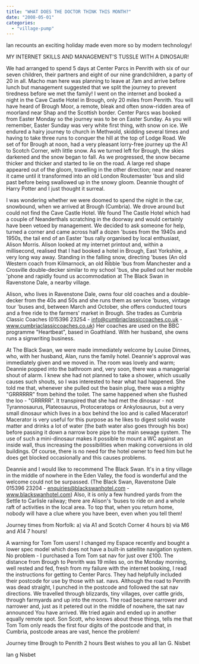 ```yaml
---
title: "WHAT DOES THE DOCTOR THINK THIS MONTH?"
date: "2008-05-01"
categories: 
  - "village-pump"
---
```


Ian recounts an exciting holiday made even more so by modern technology!

MY INTERNET SKILLS AND MANAGEMENT'S TUSSLE WITH A DINOSAUR!

We had arranged to spend 5 days at Center Parcs in Penrith with six of our seven children, their partners and eight of our nine grandchildren, a party of 20 in all. Macho man here was planning to leave at 7am and arrive before lunch but management suggested that we split the journey to prevent tiredness before we met the family! I went on the internet and booked a night in the Cave Castle Hotel in Brough, only 20 miles from Penrith. You will have heard of Brough Moor, a remote, bleak and often snow-ridden area of moorland near Shap and the Scottish border. Center Parcs was booked from Easter Monday so the journey was to be on Easter Sunday. As you will remember, Easter Sunday was very white first thing, with snow on ice. We endured a hairy journey to church in Methwold, skidding several times and having to take three runs to conquer the hill at the top of Lodge Road. We set of for Brough at noon, had a very pleasant lorry-free journey up the A1 to Scotch Corner, with little snow. As we turned left for Brough, the skies darkened and the snow began to fall. As we progressed, the snow became thicker and thicker and started to lie on the road. A large red shape appeared out of the gloom, travelling in the other direction; near and nearer it came until it transformed into an old London Routemaster 'bus and slid past before being swallowed up in the snowy gloom. Deannie thought of Harry Potter and I just thought it surreal.

I was wondering whether we were doomed to spend the night in the car, snowbound, when we arrived at Brough (Cumbria). We drove around but could not find the Cave Castle Hotel. We found The Castle Hotel which had a couple of Neanderthals scratching in the doorway and would certainly have been vetoed by management. We decided to ask someone for help, turned a corner and came across half a dozen 'buses from the 1940s and 1950s, the tail end of an Easter 'bus rally organised by local enthusiast, Alison Morris. Alison looked at my internet printout and, within a millisecond, realised that I had booked a hotel in Brough, East Yorkshire, a very long way away. Standing in the falling snow, directing 'buses (An old Western coach from Kilmarnock, an old Ribble 'bus from Manchester and a Crosville double-decker similar to my school 'bus, she pulled out her mobile 'phone and rapidly found us accommodation at The Black Swan in Ravenstone Dale, a nearby village.

Alison, who lives in Ravenstone Dale, owns four old coaches and a double-decker from the 40s and 50s and she runs them as service 'buses, vintage tour 'buses and, between March and October, she offers conducted tours and a free ride to the farmers' market in Brough. She trades as Cumbria Classic Coaches (015396 23254 - info@cumbriaclassiccoaches.co.uk - www.cumbriaclassiccoaches.co.uk) Her coaches are used on the BBC programme "Heartbeat", based in Goathland. With her husband, she owns runs a signwriting business.

At The Black Swan, we were made immediately welcome by Louise Dinnes, who, with her husband, Alan, runs the family hotel. Deannie's approval was immediately given and we moved in. The room was lovely and warm; Deannie popped into the bathroom and, very soon, there was a managerial shout of alarm. I knew she had not planned to take a shower, which usually causes such shouts, so I was interested to hear what had happened. She told me that, whenever she pulled out the basin plug, there was a mighty "GRRRRRR" from behind the toilet. The same happened when she flushed the loo - "GRRRRR". It transpired that she had met the dinosaur - not Tyrannosaurus, Plateosaurus, Protoceratops or Ankylosaurus, but a very small dinosaur which lives in a box behind the loo and is called Macerator! Macerator is very useful for this purpose as he likes to digest solid waste matter and drinks a lot of water (the bath water also goes through his box) before passing it down a narrow bore pipe to the main sewage system. The use of such a mini-dinosaur makes it possible to mount a WC against an inside wall, thus increasing the possibilities when making conversions in old buildings. Of course, there is no need for the hotel owner to feed him but he does get blocked occasionally and this causes problems.

Deannie and I would like to recommend The Black Swan. It's in a tiny village in the middle of nowhere in the Eden Valley, the food is wonderful and the welcome could not be surpassed. (The Black Swan, Ravenstone Dale 015396 23204 - enquiries@blackswanhotel.com -www.blackswanhotel.com) Also, it is only a few hundred yards from the Settle to Carlisle railway; there are Alison's 'buses to ride on and a whole raft of activities in the local area. To top that, when you return home, nobody will have a clue where you have been, even when you tell them!

Journey times from Norfolk: a) via A1 and Scotch Corner 4 hours b) via M6 and A14 7 hours!

A warning for Tom Tom users! I changed my Espace recently and bought a lower spec model which does not have a built-in satellite navigation system. No problem - I purchased a Tom Tom sat nav for just over £100. The distance from Brough to Penrith was 19 miles so, on the Monday morning, well rested and fed, fresh from my failure with the internet booking, I read the instructions for getting to Center Parcs. They had helpfully included their postcode for use by those with sat. navs. Although the road to Penrith was dead straight, I punched in the postcode and followed the sat nav directions. We travelled through blizzards, tiny villages, over cattle grids, through farmyards and up into the moors. The road became narrower and narrower and, just as it petered out in the middle of nowhere, the sat nav announced You have arrived. We tried again and ended up in another equally remote spot. Son Scott, who knows about these things, tells me that Tom Tom only reads the first four digits of the postcode and that, in Cumbria, postcode areas are vast, hence the problem!

Journey time Brough to Penrith 2 hours Best wishes to you all Ian G. Nisbet

Ian g Nisbet
